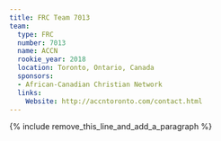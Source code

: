 ```yaml
---
title: FRC Team 7013
team:
  type: FRC
  number: 7013
  name: ACCN
  rookie_year: 2018
  location: Toronto, Ontario, Canada
  sponsors:
  - African-Canadian Christian Network
  links:
    Website: http://accntoronto.com/contact.html
---
```


{% include remove_this_line_and_add_a_paragraph %}